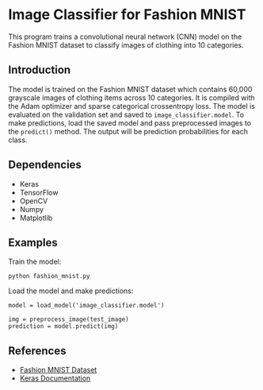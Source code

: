 # Image Classifier for Fashion MNIST

This program trains a convolutional neural network (CNN) model on the Fashion MNIST dataset to classify images of clothing into 10 categories.

## Introduction

The model is trained on the Fashion MNIST dataset which contains 60,000 grayscale images of clothing items across 10 categories. 
It is compiled with the Adam optimizer and sparse categorical crossentropy loss. The model is evaluated on the validation set and saved to `image_classifier.model`.
To make predictions, load the saved model and pass preprocessed images to the `predict()` method. The output will be prediction probabilities for each class.

## Dependencies

- Keras 
- TensorFlow
- OpenCV
- Numpy
- Matplotlib

## Examples

Train the model:

```
python fashion_mnist.py
```

Load the model and make predictions:

```
model = load_model('image_classifier.model')

img = preprocess_image(test_image) 
prediction = model.predict(img)
```

## References

- [Fashion MNIST Dataset](https://github.com/zalandoresearch/fashion-mnist)
- [Keras Documentation](https://keras.io/)

